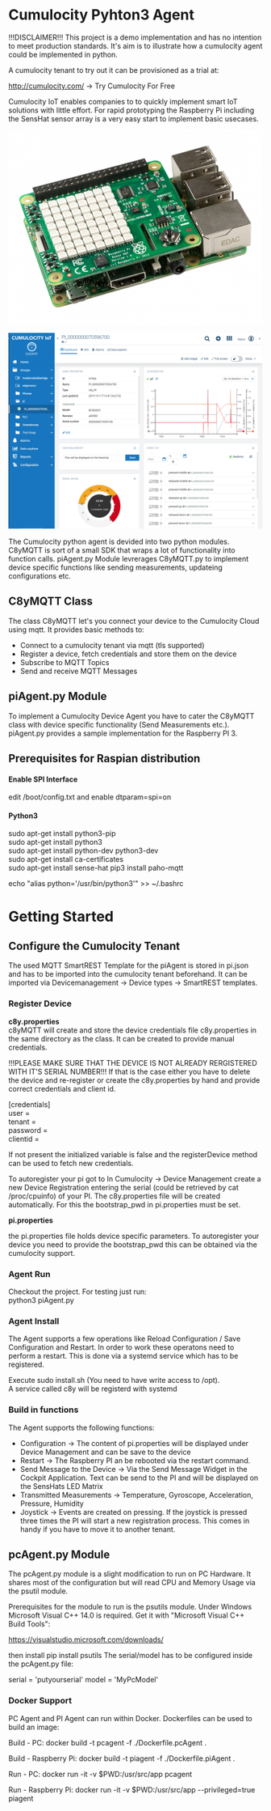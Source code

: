 # Cumulocity Pyhton3 Agent

!!!DISCLAIMER!!! This project is a demo implementation and has no intention to meet production standards. It's aim is to illustrate how a cumulocity agent could be implemented in python.

A cumulocity tenant to try out it can be provisioned as a trial at:

http://cumulocity.com/ -> Try Cumulocity For Free

Cumulocity IoT enables companies to to quickly implement smart IoT solutions with little effort. For rapid prototyping the Raspberry Pi including the SensHat sensor array is a very easy start to implement basic usecases.

![PI](pics/pi.jpg)

![Dashboard](pics/Dashboard.PNG)

The Cumulocity python agent is devided into two python modules. C8yMQTT is sort of a small SDK that wraps a lot of functionality into function calls. piAgent.py Module levrerages C8yMQTT.py to implement device specific functions like sending measurements, updateing configurations etc. 


## C8yMQTT Class

The class C8yMQTT let's you connect your device to the Cumulocity Cloud using mqtt. It provides basic methods to:

* Connect to a cumulocity tenant via mqtt (tls supported)
* Register a device, fetch credentials and store them on the device
* Subscribe to MQTT Topics
* Send and receive MQTT Messages

## piAgent.py Module

To implement a Cumulocity Device Agent you have to cater the C8yMQTT class with device specific functionality (Send Measurements etc.). piAgent.py provides a sample implementation for the Raspberry PI 3.


## Prerequisites for Raspian distribution

#### Enable SPI Interface

edit /boot/config.txt and enable
dtparam=spi=on

#### Python3
 
sudo apt-get install python3-pip  
sudo apt-get install python3  
sudo apt-get install python-dev python3-dev  
sudo apt-get install ca-certificates  
sudo apt-get install sense-hat
pip3 install paho-mqtt 

echo "alias python='/usr/bin/python3'" >>  ~/.bashrc

# Getting Started

## Configure the Cumulocity Tenant

The used MQTT SmartREST Template for the piAgent is stored in pi.json and has to be imported into the cumulocity tenant beforehand. It can be imported via Devicemanagement -> Device types -> SmartREST templates.

### Register Device

__c8y.properties__  
c8yMQTT will create and store the device credentials file c8y.properties in the same directory as the class. It can be created to provide manual credentials. 

!!!PLEASE MAKE SURE THAT THE DEVICE IS NOT ALREADY RERGISTERED WITH IT'S SERIAL NUMBER!!!
If that is the case either you have to delete the device and re-register or create the c8y.properties by hand and provide correct credentials and client id.

  
[credentials]  
user =  
tenant =   
password =   
clientid =

If not present the initialized variable is false and the registerDevice method can be used to fetch new credentials. 

To autoregister your pi got to In Cumulocity -> Device Management create a new Device Registration entering the serial (could be retrieved by cat /proc/cpuinfo) of your PI. The c8y.properties file will be created automatically. For this the bootstrap_pwd in pi.properties must be set.

__pi.properties__

the pi.properties file holds device specific parameters. To autoregister your device you need to provide the bootstrap_pwd this can be 
obtained via the cumulocity support.

### Agent Run
Checkout the project. For testing just run:  
python3 piAgent.py  
 

### Agent Install
The Agent supports a few operations like Reload Configuration / Save Configuration and Restart. In order to work these operatons need to perform a restart. This is done via a systemd service which has to be registered.

Execute sudo install.sh (You need to have write access to /opt).  
A service called c8y will be registerd with systemd

### Build in functions

The Agent supports the following functions:

* Configuration -> The content of pi.properties will be displayed under Device Management and can be save to the device
* Restart -> The Raspberry PI an be rebooted via the restart command.
* Send Message to the Device -> Via the Send Message Widget in the Cockpit Application. Text can be send to the PI and will be displayed on the SensHats LED  Matrix
* Transmitted Measurements -> Temperature, Gyroscope, Acceleration, Pressure, Humidity
* Joystick -> Events are created on pressing. If the joystick is pressed three times the PI will start a new registration process. This comes in handy if you have to move it to another tenant.



## pcAgent.py Module
The pcAgent.py module is a slight modification to run on PC Hardware. It shares most of the configuration but will read CPU and Memory Usage via the psutil module. 

Prerequisites for the module to run is the psutils module. Under Windows Microsoft Visual C++ 14.0 is required. Get it with "Microsoft Visual C++ Build Tools": 

https://visualstudio.microsoft.com/downloads/

then install pip install psutils
The serial/model  has to be configured inside the pcAgent.py file:

serial = 'putyourserial'
model = 'MyPcModel'

### Docker Support 
PC Agent and PI Agent can run within Docker. Dockerfiles can be used to build an image:

Build - PC:
docker build -t pcagent -f ./Dockerfile.pcAgent .

Build - Raspberry Pi:
docker build -t piagent -f ./Dockerfile.piAgent .

Run - PC:
docker run -it -v $PWD:/usr/src/app pcagent

Run - Raspberry Pi:
docker run -it -v $PWD:/usr/src/app --privileged=true piagent
